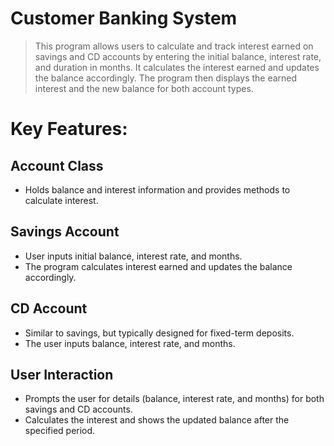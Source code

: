 # Customer Banking System

> This program allows users to calculate and track interest earned on savings and CD accounts by entering the initial balance, interest rate, and duration in months. It calculates the interest earned and updates the balance accordingly. The program then displays the earned interest and the new balance for both account types.

# Key Features:
## Account Class

- Holds balance and interest information and provides methods to calculate interest.

## Savings Account

- User inputs initial balance, interest rate, and months.
- The program calculates interest earned and updates the balance accordingly.
  
## CD Account

- Similar to savings, but typically designed for fixed-term deposits.
- The user inputs balance, interest rate, and months.

## User Interaction
- Prompts the user for details (balance, interest rate, and months) for both savings and CD accounts.
- Calculates the interest and shows the updated balance after the specified period.
